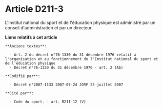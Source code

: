 # Article D211-3

L'Institut national du sport et de l'éducation physique est administré par un conseil d'administration et par un directeur.

**Liens relatifs à cet article**

	**Anciens textes**:

	  - Art. 2 du décret n°76-1330 du 31 décembre 1976 relatif à l'organisation et au fonctionnement de l'Institut national du sport et de l'éducation physique
	  - Décret n°76-1330 du 31 décembre 1976 - art. 2 (Ab)

	**Codifié par**:

	  - Décret n°2007-1133 2007-07-24 JORF 25 juillet 2007

	**Cité par**:

	  - Code du sport. - art. R211-12 (V)
